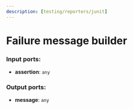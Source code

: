 ```yaml
---
description: [testing/reporters/junit]
---
```


# Failure message builder

### Input ports:

* __assertion__: ` any `

### Output ports:

* __message__: ` any `

